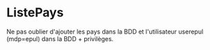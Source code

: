 # ListePays
Ne pas oublier d'ajouter les pays dans la BDD et l'utilisateur userepul (mdp=epul) dans la BDD + privilèges.
